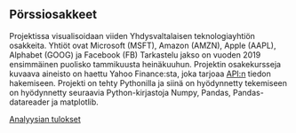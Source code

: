 ## Pörssiosakkeet 

Projektissa visualisoidaan viiden Yhdysvaltalaisen teknologiayhtiön osakkeita. Yhtiöt ovat Microsoft (MSFT), Amazon (AMZN), Apple (AAPL), Alphabet (GOOG) ja Facebook (FB) Tarkastelu jakso on vuoden 2019 ensimmäinen puolisko tammikuusta heinäkuuhun. Projektin osakekursseja kuvaava aineisto on haettu Yahoo Finance:sta, joka tarjoaa [API:n](https://www.yahoofinanceapi.com/) tiedon hakemiseen. Projekti on tehty Pythonilla ja siinä on hyödynnetty tekemiseen on hyödynnetty seuraavia Python-kirjastoja Numpy, Pandas, Pandas-datareader ja matplotlib.

[Analyysian tulokset](dokumentaatio/tulokset.MD)


